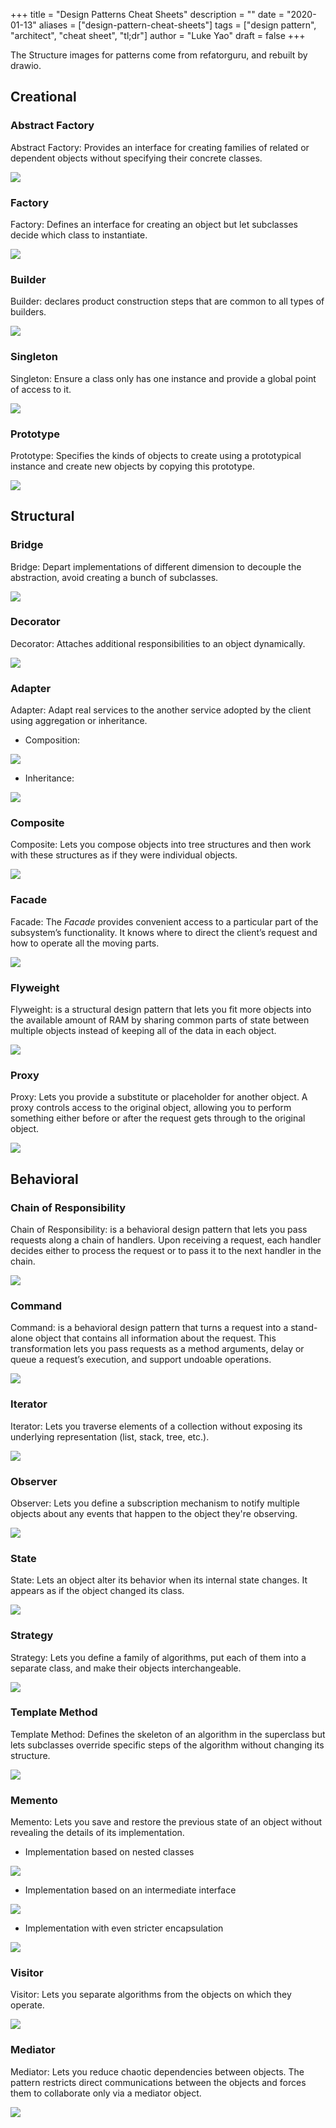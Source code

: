 +++
title = "Design Patterns Cheat Sheets"
description = ""
date = "2020-01-13"
aliases = ["design-pattern-cheat-sheets"]
tags = ["design pattern", "architect", "cheat sheet", "tl;dr"]
author = "Luke Yao"
draft = false
+++

The Structure images for patterns come from refatorguru, and rebuilt by drawio.

## Creational

### Abstract Factory

Abstract Factory: Provides an interface for creating families of related or dependent objects without specifying their concrete classes.

![](/image/AbcFactory.svg)

### Factory

Factory: Defines an interface for creating an object but let subclasses decide which class to instantiate.

![](/image/Factory.svg)

### Builder

Builder: declares product construction steps that are common to all types of builders.

![](/image/Builder.svg)

### Singleton

Singleton: Ensure a class only has one instance and provide a global point of access to it.

![](/image/Singleton.svg)

### Prototype

Prototype: Specifies the kinds of objects to create using a prototypical instance and create new objects by copying this prototype.

![](/image/Prototype.svg)

## Structural

### Bridge

Bridge: Depart implementations of different dimension to decouple the abstraction, avoid creating a bunch of subclasses.

![](/image/Bridge.svg)

### Decorator

Decorator: Attaches additional responsibilities to an object dynamically.

![](/image/Decorator.svg)

### Adapter

Adapter: Adapt real services to the another service adopted by the client using aggregation or inheritance.

- Composition:

![](/image/Adapter-Composition.svg)

- Inheritance:

![](/image/Adapter-Inheritance.svg)

### Composite

Composite: Lets you compose objects into tree structures and then work with these structures as if they were individual objects.

![](/image/Composite.svg)

### Facade

Facade: The *Facade* provides convenient access to a particular part of the subsystem’s functionality. It knows where to direct the client’s request and how to operate all the moving parts.

![](/image/Facade.svg)

### Flyweight

Flyweight: is a structural design pattern that lets you fit more objects into the available amount of RAM by sharing common parts of state between multiple objects instead of keeping all of the data in each object.

![](/image/Flyweight.svg)

### Proxy

Proxy: Lets you provide a substitute or placeholder for another object. A proxy controls access to the original object, allowing you to perform something either before or after the request gets through to the original object.

![](/image/Proxy.svg)

## Behavioral

### Chain of Responsibility

Chain of Responsibility: is a behavioral design pattern that lets you pass requests along a chain of handlers. Upon receiving a request, each handler decides either to process the request or to pass it to the next handler in the chain.

![](/image/Chain-of-Responsibility.svg)

### Command

Command: is a behavioral design pattern that turns a request into a stand-alone object that contains all information about the request. This transformation lets you pass requests as a method arguments, delay or queue a request’s execution, and support undoable operations.

![](/image/Command.svg)

### Iterator

Iterator: Lets you traverse elements of a collection without exposing its underlying representation (list, stack, tree, etc.). 

![](/image/Iterator.svg)

### Observer

Observer: Lets you define a subscription mechanism to notify multiple objects about any events that happen to the object they're observing.

![](/image/Observer.svg)

### State

State: Lets an object alter its behavior when its internal state changes. It appears as if the object changed its class.

![](/image/State.svg)

### Strategy

Strategy: Lets you define a family of algorithms, put each of them into a separate class, and make their objects interchangeable.

![](/image/Strategy.svg)

### Template Method

Template Method: Defines the skeleton of an algorithm in the superclass but lets subclasses override specific steps of the algorithm without changing its structure.

![](/image/Template-Method.svg)

### Memento

Memento: Lets you save and restore the previous state of an object without revealing the details of its implementation.

- Implementation based on nested classes

![](/image/Memento-nested-classes.svg)

- Implementation based on an intermediate interface

![](/image/Memento-intermediate-interface.svg)

- Implementation with even stricter encapsulation

![](/image/Memento-stricter-encapsulation.svg)

### Visitor

Visitor: Lets you separate algorithms from the objects on which they operate.

![](/image/Visitor.svg)

### Mediator

Mediator: Lets you reduce chaotic dependencies between objects. The pattern restricts direct communications between the objects and forces them to collaborate only via a mediator object.

![](/image/Mediator.svg)
